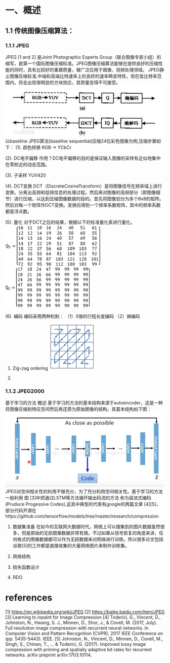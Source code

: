 # 一、概述
## 1.1 传统图像压缩算法：
### 1.1.1 JPEG
JPEG [1 and 2] 是Joint Photographic Experts Group（联合图像专家小组）的缩写，是第一个国际图像压缩标准。JPEG图像压缩算法能够在提供良好的压缩性能的同时，具有比较好的重建质量，被广泛应用于图像、视频处理领域。
JPEG静止图像压缩标准,中端和高端比特速率上的良好的速率畸变特性，但在低比特率范围内，将会出现很明显的方块效应，其质量变得不可接受。
![JPEG 编解码过程](pic/JPEG.jpg)
以baseline JPEG算法(baseline sequential)压缩24位彩色图像为例,压缩步骤如下：
(1). 颜色转换
RGB -> YCbCr

(2). DC电平偏移
作用？DC电平偏移的目的是保证输入图像的采样有近似地集中在零附近的动态范围。

(3). 子采样
YUV420

(4). DCT变换
DCT（DiscreteCosineTransform）是将图像信号在频率域上进行变换，分离出高频和低频信息的处理过程。然后再对图像的高频部分（即图像细节）进行压缩，以达到压缩图像数据的目的。首先将图像划分为多个8x8的矩阵。然后对每一个矩阵作DCT变换。变换后得到一个频率系数矩阵，其中的频率系数都是浮点数。

(5). 量化
对于DCT之后的结果，根据以下的标准量化表进行量化。
![标准亮度量化表](pic/标准亮度量化表.gif)
![标准色差量化表](pic/标准色差量化表.gif)

(6). 编码
编码采用两种机制：
（1）0值的行程长度编码
（2）熵编码
1. Zig-zag ordering
![Zig-zag(https://www.cnblogs.com/tgycoder/p/4991663.html)](pic/zig-zag.png)

2.

### 1.1.2 JPEG2000

基于学习的方法
概述
基于学习的方法的基本结构来源于autoencoder，这是一种将图像压缩到特征空间然后再还原为原始图像的结构，其基本结构如下图：
![autoencoder(https://blog.csdn.net/lwq1026/article/details/78581649)](pic/autoencoder.png)
JPEG对空间相关性的利用不够充分，为了充分利用空间相关性。基于学习的方法一般利用
图
[3]中把通过LSTM等方法循环输出码流的方法 称为层进式编码(Pruduce Progessive Codes),这其中典型的代表有google的两篇文章 [4][5]，部分代码开源在https://github.com/tensorflow/models/tree/master/research/compression

1. 数据集准备
在如今的互联网大数据时代，网络上可以搜集到的图片数据虽然很多，但是原始的无损图像数据非常有限。不过如果从信号恢复的角度来讲，任何格式的图像数据都可以作为无损数据来对网络进行训练。所以很多论文包括谷歌[5]的工作都是直接收集的大量网络图片来制作训练集。
2. 网络结构

3. 损失函数设计

4. RDO

# references
[1] https://en.wikipedia.org/wiki/JPEG
[2] https://baike.baidu.com/item/JPEG
[3] Learning to inpaint for Image Compression
[4] Toderici, G., Vincent, D., Johnston, N., Hwang, S. J., Minnen, D., Shor, J., & Covell, M. (2017, July). Full resolution image compression with recurrent neural networks. In Computer Vision and Pattern Recognition (CVPR), 2017 IEEE Conference on (pp. 5435-5443). IEEE.
[5] Johnston, N., Vincent, D., Minnen, D., Covell, M., Singh, S., Chinen, T., ... & Toderici, G. (2017). Improved lossy image compression with priming and spatially adaptive bit rates for recurrent networks. arXiv preprint arXiv:1703.10114.
